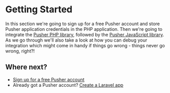 # Getting Started <i class="fa fa-graduation-cap fa-2"></i>

In this section we're going to sign up for a free Pusher account and store Pusher application credentials in the PHP application. Then we're going to integrate the [Pusher PHP library](https://github.com/pusher/pusher-http-php/), followed by the [Pusher JavaScript library](https://github.com/pusher/pusher-js). As we go through we'll also take a look at how you can debug your integration which might come in handy if things go wrong - things never go wrong, right?!

## Where next?

* [Sign up for a free Pusher account](./sign-up.md)
* Already got a Pusher account? [Create a Laravel app](./laravel-app.md)
